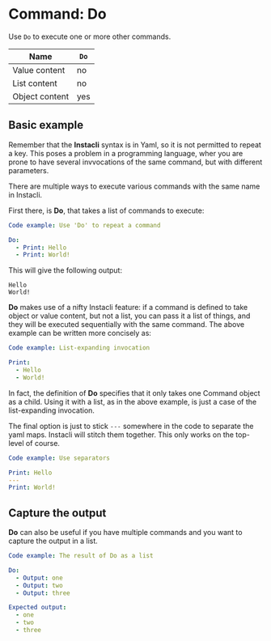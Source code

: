 # Command: Do

Use `Do` to execute one or more other commands.

| Name           | `Do` |
|----------------|------|
| Value content  | no   |
| List content   | no   |
| Object content | yes  |

## Basic example

Remember that the **Instacli** syntax is in Yaml, so it is not permitted to repeat a key. This poses a problem in a programming language, wher you are prone to
have several invvocations of the same command, but with different parameters.

There are multiple ways to execute various commands with the same name in Instacli.

First there, is **Do**, that takes a list of commands to execute:

```yaml
Code example: Use 'Do' to repeat a command

Do:
  - Print: Hello
  - Print: World!
```

This will give the following output:

```commandline
Hello
World!
```

**Do** makes use of a nifty Instacli feature: if a command is defined to take object or value content, but not a list, you can pass it a list of things, and
they will be executed sequentially with the same command. The above example can be written more concisely as:

```yaml
Code example: List-expanding invocation

Print:
  - Hello
  - World!
```

In fact, the definition of **Do** specifies that it only takes one Command object as a child. Using it with a list, as in the above example, is just a case of
the list-expanding invocation.

The final option is just to stick `---` somewhere in the code to separate the yaml maps. Instacli will stitch them together. This only works on the top-level of
course.

```yaml
Code example: Use separators

Print: Hello
---
Print: World!
```

## Capture the output

**Do** can also be useful if you have multiple commands and you want to capture the output in a list.

```yaml
Code example: The result of Do as a list

Do:
  - Output: one
  - Output: two
  - Output: three

Expected output:
  - one
  - two
  - three
```